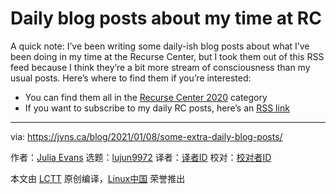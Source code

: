 [#]: collector: (lujun9972)
[#]: translator: ( )
[#]: reviewer: ( )
[#]: publisher: ( )
[#]: url: ( )
[#]: subject: (Daily blog posts about my time at RC)
[#]: via: (https://jvns.ca/blog/2021/01/08/some-extra-daily-blog-posts/)
[#]: author: (Julia Evans https://jvns.ca/)

Daily blog posts about my time at RC
======

A quick note: I’ve been writing some daily-ish blog posts about what I’ve been doing in my time at the Recurse Center, but I took them out of this RSS feed because I think they’re a bit more stream of consciousness than my usual posts. Here’s where to find them if you’re interested:

  * You can find them all in the [Recurse Center 2020][1] category
  * If you want to subscribe to my daily RC posts, here’s an [RSS link][2]



--------------------------------------------------------------------------------

via: https://jvns.ca/blog/2021/01/08/some-extra-daily-blog-posts/

作者：[Julia Evans][a]
选题：[lujun9972][b]
译者：[译者ID](https://github.com/译者ID)
校对：[校对者ID](https://github.com/校对者ID)

本文由 [LCTT](https://github.com/LCTT/TranslateProject) 原创编译，[Linux中国](https://linux.cn/) 荣誉推出

[a]: https://jvns.ca/
[b]: https://github.com/lujun9972
[1]: https://jvns.ca/categories/rc-2020/
[2]: https://jvns.ca/categories/rc-2020/atom.xml

